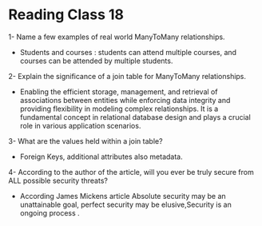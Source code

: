 # Reading Class 18

1- Name a few examples of real world ManyToMany relationships.

- Students and courses : students can attend multiple courses, and courses can be attended by multiple students.

2- Explain the significance of a join table for ManyToMany relationships.

- Enabling the efficient storage, management, and retrieval of associations between entities while enforcing data integrity and providing flexibility in modeling complex relationships. It is a fundamental concept in relational database design and plays a crucial role in various application scenarios.


3- What are the values held within a join table?

- Foreign Keys, additional attributes also metadata.

4- According to the author of the article, will you ever be truly secure from ALL possible security threats?

- According James Mickens article Absolute security may be an unattainable goal, perfect security may be elusive,Security is an ongoing process .
